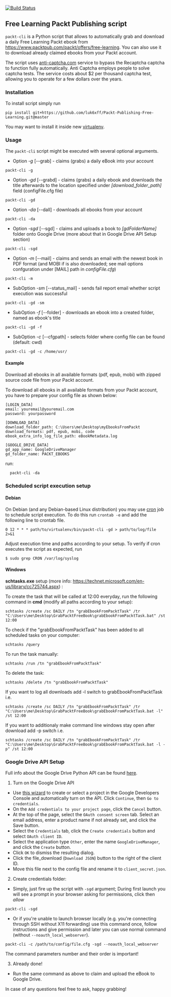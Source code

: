 [![Build Status](https://travis-ci.org/luk6xff/Packt-Publishing-Free-Learning.svg?branch=master)](https://travis-ci.org/igbt6/Packt-Publishing-Free-Learning)

## Free Learning Packt Publishing script

`packt-cli` is a Python script that allows to automatically grab and download a daily Free
Learning Packt ebook from https://www.packtpub.com/packt/offers/free-learning.
You can also use it to download already claimed ebooks from your Packt
account.

The script uses [anti-captcha.com](https://anti-captcha.com/) service to bypass
the Recaptcha captcha to function fully automatically. Anti Captcha employs
people to solve captcha tests. The service costs about $2 per thousand captcha
test, allowing you to operate for a few dollars over the years.

### Installation

To install script simply run
```
pip install git+https://github.com/luk6xff/Packt-Publishing-Free-Learning.git@master
```

You may want to install it inside new [virtualenv](http://docs.python-guide.org/en/latest/dev/virtualenvs/).

### Usage

The `packt-cli` script might be executed with several optional arguments.

- Option *-g* [--grab] - claims (grabs) a daily eBook into your account
```
packt-cli -g
```

- Option *-gd* [--grabd] - claims (grabs) a daily ebook and downloads the title afterwards to the location specified under *[download_folder_path]* field (configFile.cfg file)
```
packt-cli -gd
```

- Option *-da* [--dall] - downloads all ebooks from your account
```
packt-cli -da
```

- Option *-sgd* [--sgd] - claims and uploads a book to *[gdFolderName]* folder onto Google Drive (more about that in Google Drive API Setup section)
```
packt-cli -sgd
```

- Option *-m* [--mail] - claims and sends an email with the newest book in PDF format (and MOBI if is also downloaded; see mail options confguration under [MAIL] path in *configFile.cfg*)
```
packt-cli -m
```

- SubOption *-sm* [--status_mail] - sends fail report email whether script execution was successful
```
packt-cli -gd -sm
```

- SubOption *-f* [--folder] - downloads an ebook into a created folder, named as ebook's title
```
packt-cli -gd -f
```

- SubOption *-c* [--cfgpath] - selects folder where config file can be found (default: cwd)
```
packt-cli -gd -c /home/usr/
```

#### Example

Download all ebooks in all available formats  (pdf, epub, mobi) with zipped source code file from your Packt account.

To download all ebooks in all available formats from your Packt account, you have to prepare your config file as shown below:

```
[LOGIN_DATA]
email: youremail@youremail.com
password: yourpassword

[DOWNLOAD_DATA]
download_folder_path: C:\Users\me\Desktop\myEbooksFromPackt
download_formats: pdf, epub, mobi, code
ebook_extra_info_log_file_path: eBookMetadata.log

[GOOGLE_DRIVE_DATA]
gd_app_name: GoogleDriveManager
gd_folder_name: PACKT_EBOOKS
```
run:
```
  packt-cli -da
```

### Scheduled script execution setup

#### Debian

On Debian (and any Debian-based Linux distribution) you may use [cron](https://help.ubuntu.com/community/CronHowto) job to schedule script execution. To do this run `crontab -e` and add the following line to crontab file.

```
0 12 * * * path/to/virtualenv/bin/packt-cli -gd > path/to/log/file 2>&1
```

Adjust execution time and paths according to your setup. To verify if cron executes the script as expected, run
```
$ sudo grep CRON /var/log/syslog
```

#### Windows

**schtasks.exe** setup (more info: https://technet.microsoft.com/en-us/library/cc725744.aspx) :

To create the task that will be called at 12:00 everyday, run the following command in **cmd** (modify all paths according to your setup):

```
schtasks /create /sc DAILY /tn "grabEbookFromPacktTask" /tr "C:\Users\me\Desktop\GrabPacktFreeBook\grabEbookFromPacktTask.bat" /st 12:00
```

To check if the "grabEbookFromPacktTask" has been added to all scheduled tasks on your computer:

```
schtasks /query
```

To run the task manually:

```
schtasks /run /tn "grabEbookFromPacktTask"
```

To delete the task:

```
schtasks /delete /tn "grabEbookFromPacktTask"
```

If you want to log all downloads add -l switch to grabEbookFromPacktTask i.e.
```
schtasks /create /sc DAILY /tn "grabEbookFromPacktTask" /tr "C:\Users\me\Desktop\GrabPacktFreeBook\grabEbookFromPacktTask.bat -l" /st 12:00
```

If you want to additionaly make command line windows stay open after download add -p switch i.e.
```
schtasks /create /sc DAILY /tn "grabEbookFromPacktTask" /tr "C:\Users\me\Desktop\GrabPacktFreeBook\grabEbookFromPacktTask.bat -l -p" /st 12:00
```

### Google Drive API Setup

Full info about the Google Drive Python API can be found [here](https://developers.google.com/drive/v3/web/quickstart/python).

1. Turn on the Google Drive API
  - Use [this wizard](https://console.developers.google.com/flows/enableapi?apiid=drive) to create or select a project in the Google Developers Console and automatically turn on the API. Click `Continue`, then `Go to credentials`.
  - On the `Add credentials to your project page`, click the `Cancel` button.
  - At the top of the page, select the `OAuth consent screen` tab. Select an email address, enter a product name if not already set, and click the Save button.
  - Select the `Credentials` tab, click the `Create credentials` button and select `OAuth client ID`.
  - Select the application type `Other`, enter the name `GoogleDriveManager`, and click the `Create` button.
  - Click `OK` to dismiss the resulting dialog.
  - Click the file_download (`Download JSON`) button to the right of the client ID.
  - Move this file next to the config file and rename it to `client_secret.json`.

2. Create credentials folder:
  - Simply, just fire up the script with `-sgd` argument; During first launch you will see a prompt in your browser asking for permissions, click then *allow*
  ```
  packt-cli -sgd
  ```
  - Or if you're unable to launch browser locally (e.g. you're connecting through SSH without X11 forwarding) use this command once, follow instructions and give permission and later you can use normal command (without `--noauth_local_webserver`).
  ```
  packt-cli -c /path/to/config/file.cfg -sgd --noauth_local_webserver
  ```
  The command parameters number and their order is important!

3. Already done!
  - Run the same command as above to claim and upload the eBook to Google Drive.


In case of any questions feel free to ask, happy grabbing!
